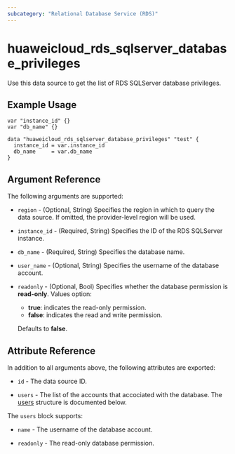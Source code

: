 ```yaml
---
subcategory: "Relational Database Service (RDS)"
---
```


# huaweicloud_rds_sqlserver_database_privileges

Use this data source to get the list of RDS SQLServer database privileges.

## Example Usage

```hcl
var "instance_id" {}
var "db_name" {}

data "huaweicloud_rds_sqlserver_database_privileges" "test" {
  instance_id = var.instance_id
  db_name     = var.db_name
}
```

## Argument Reference

The following arguments are supported:

* `region` - (Optional, String) Specifies the region in which to query the data source.
  If omitted, the provider-level region will be used.

* `instance_id` - (Required, String) Specifies the ID of the RDS SQLServer instance.

* `db_name` - (Required, String) Specifies the database name.

* `user_name` - (Optional, String) Specifies the username of the database account.

* `readonly` - (Optional, Bool) Specifies whether the database permission is **read-only**. Values option:
  + **true**: indicates the read-only permission.
  + **false**: indicates the read and write permission.

  Defaults to **false**.

## Attribute Reference

In addition to all arguments above, the following attributes are exported:

* `id` - The data source ID.

* `users` - The list of the accounts that accociated with the database.
  The [users](#RDS_sqlserver_database_privileges) structure is documented below.

<a name="RDS_sqlserver_database_privileges"></a>
The `users` block supports:

* `name` - The username of the database account.

* `readonly` - The read-only database permission.
